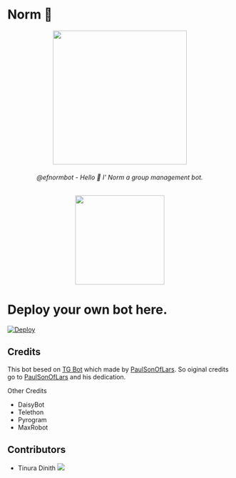 # Norm 🤖


<p align="center"><a href="https://t.me/efnormbot"><img src="https://user-images.githubusercontent.com/87059430/129430514-573d5706-d5c6-4f38-a67b-85e7a3039398.png" width="300"></a></p>

<h6 align="center"> @efnormbot - Hello 👋 I' Norm a group management bot. </h6>
 
<p align="center"> <a href=https://t.me/efnormbot><img src="https://user-images.githubusercontent.com/87059430/129430712-ea56286d-e8c7-457f-b267-b4b38704f955.png" width="200"></a></p>

# Deploy your own bot here.
[![Deploy](https://www.herokucdn.com/deploy/button.svg)](https://heroku.com/deploy?template=https://github.com/TinuraD/EF-Norm.git)


## Credits

This bot besed on [TG Bot](https://github.com/PaulSonOfLars/tgbot) which made by [PaulSonOfLars](https://github.com/PaulSonOfLars). So oiginal credits go to [PaulSonOfLars](https://github.com/PaulSonOfLars) and his dedication.

Other Credits
 - DaisyBot
 - Telethon
 - Pyrogram
 - MaxRobot

## Contributors

- Tinura Dinith <a href="https://github.com/TinuraD"><img src="https://img.shields.io/badge/TinuraD-107D8D?logo=github"></a>

